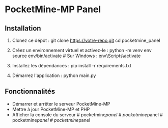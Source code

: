# PocketMine-MP Panel

## Installation

1. Clonez ce dépôt :
git clone https://votre-repo.git
cd pocketmine_panel

2. Créez un environnement virtuel et activez-le :
python -m venv env
source env/bin/activate # Sur Windows : env\Scripts\activate

3. Installez les dépendances :
pip install -r requirements.txt

4. Démarrez l'application :
python main.py

## Fonctionnalités

- Démarrer et arrêter le serveur PocketMine-MP
- Mettre à jour PocketMine-MP et PHP
- Afficher la console du serveur
#   p o c k e t m i n e _ p a n e l  
 #   p o c k e t m i n e _ p a n e l  
 #   p o c k e t m i n e _ p a n e l  
 #   p o c k e t m i n e _ p a n e l  
 